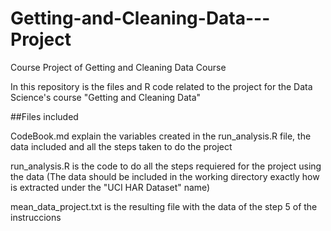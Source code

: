 # Getting-and-Cleaning-Data---Project
Course Project of Getting and Cleaning Data Course

In this repository is the files and R code related to the project for the Data Science's course "Getting and Cleaning Data"



##Files included

CodeBook.md explain the variables created in the run_analysis.R file, the data included and all the steps taken to do the project

run_analysis.R is the code to do all the steps requiered for the project using the data (The data should be included in the working directory exactly how is extracted under the "UCI HAR Dataset" name)

mean_data_project.txt is the resulting file with the data of the step 5 of the instruccions
